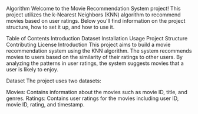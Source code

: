 Algorithm
Welcome to the Movie Recommendation System project! This project utilizes the k-Nearest Neighbors (KNN) algorithm to recommend movies based on user ratings. Below you'll find information on the project structure, how to set it up, and how to use it.

Table of Contents
Introduction
Dataset
Installation
Usage
Project Structure
Contributing
License
Introduction
This project aims to build a movie recommendation system using the KNN algorithm. The system recommends movies to users based on the similarity of their ratings to other users. By analyzing the patterns in user ratings, the system suggests movies that a user is likely to enjoy.

Dataset
The project uses two datasets:

Movies: Contains information about the movies such as movie ID, title, and genres.
Ratings: Contains user ratings for the movies including user ID, movie ID, rating, and timestamp.
